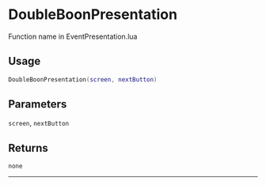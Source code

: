 # DoubleBoonPresentation
Function name in EventPresentation.lua
## Usage
```lua
DoubleBoonPresentation(screen, nextButton)
```
## Parameters
`screen`, `nextButton`
## Returns
`none`

---